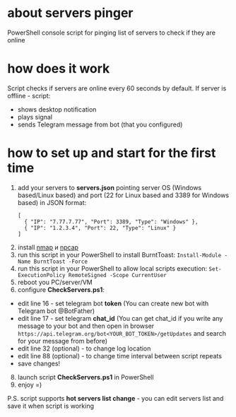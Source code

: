 # about servers pinger
PowerShell console script for pinging list of servers to check if they are online

# how does it work
Script checks if servers are online every 60 seconds by default. If server is offline - script:
- shows desktop notification
- plays signal
- sends Telegram message from bot (that you configured)

# how to set up and start for the first time
1. add your servers to **servers.json** pointing server OS (Windows based/Linux based) and port (22 for Linux based and 3389 for Windows based) in JSON format:
     ```
     [
       { "IP": "7.77.7.77", "Port": 3389, "Type": "Windows" },   
       { "IP": "1.2.3.4", "Port": 22, "Type": "Linux" }
     ]
     ```
3. install [nmap](https://nmap.org/download.html) и [npcap](https://npcap.com/#download)
4. run this script in your PowerShell to install BurntToast:
     `Install-Module -Name BurntToast -Force`
5. run this script in your PowerShell to allow local scripts execution:
     `Set-ExecutionPolicy RemoteSigned -Scope CurrentUser`
6. reboot you PC/server/VM
7. configure **CheckServers.ps1**:
- edit line 16 - set telegram bot **token** (You can create new bot  with Telegram bot @BotFather)
- edit line 17 - set telegram **chat_id** (You can get chat_id if you write any message to your bot and then open in browser `https://api.telegram.org/bot<YOUR_BOT_TOKEN>/getUpdates` and search for your message from before)
- edit line 32 (optional) - to change log location
- edit line 88 (optional) - to change time interval between script repeats
- save changes!
8. launch script **CheckServers.ps1** in PowerShell
9. enjoy =)

P.S. script supports **hot servers list change** - you can edit servers list and save it when script is working
